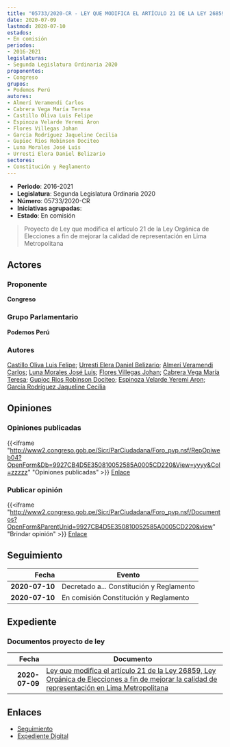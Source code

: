 ```yaml
---
title: "05733/2020-CR - LEY QUE MODIFICA EL ARTÍCULO 21 DE LA LEY 26859, LEY ORGÁNICA DE ELECCIONES A FIN DE MEJORAR LA CALIDAD DE REPRESENTACIÓN EN LIMA METROPOLITANA"
date: 2020-07-09
lastmod: 2020-07-10
estados:
- En comisión
periodos:
- 2016-2021
legislaturas:
- Segunda Legislatura Ordinaria 2020
proponentes:
- Congreso
grupos:
- Podemos Perú
autores:
- Almerí Veramendi Carlos
- Cabrera Vega María Teresa
- Castillo Oliva Luis Felipe
- Espinoza Velarde Yeremi Aron
- Flores Villegas Johan
- García Rodríguez Jaqueline Cecilia
- Gupioc Rios Robinson Dociteo
- Luna Morales José Luis
- Urresti Elera Daniel Belizario
sectores:
- Constitución y Reglamento
---
```

- **Periodo**: 2016-2021
- **Legislatura**: Segunda Legislatura Ordinaria 2020
- **Número**: 05733/2020-CR
- **Iniciativas agrupadas**: 
- **Estado**: En comisión

> Proyecto de Ley que modifica el artículo 21 de la Ley Orgánica de Elecciones a fin de mejorar la calidad de representación en Lima Metropolitana


## Actores

### Proponente

**Congreso**

### Grupo Parlamentario

**Podemos Perú**

### Autores

[Castillo Oliva Luis Felipe](mailto:mailto:lcastilloo@congreso.gob.pe); [Urresti Elera Daniel Belizario](mailto:mailto:durresti@congreso.gob.pe); [Almerí Veramendi Carlos](mailto:mailto:calmeri@congreso.gob.pe); [Luna Morales José Luis](mailto:mailto:jlunam@congreso.gob.pe); [Flores Villegas Johan](mailto:mailto:jfloresv@congreso.gob.pe); [Cabrera Vega María Teresa](mailto:mailto:mcabrera@congreso.gob.pe); [Gupioc Rios Robinson Dociteo](mailto:mailto:rgupioc@congreso.gob.pe); [Espinoza Velarde Yeremi Aron](mailto:mailto:yespinoza@congreso.gob.pe); [García Rodríguez Jaqueline Cecilia](mailto:mailto:jgarciar@congreso.gob.pe)

## Opiniones

### Opiniones publicadas

{{<iframe "http://www2.congreso.gob.pe/Sicr/ParCiudadana/Foro_pvp.nsf/RepOpiweb04?OpenForm&Db=9927CB4D5E350810052585A0005CD220&View=yyyy&Col=zzzzz" "Opiniones publicadas" >}}
[Enlace](http://www2.congreso.gob.pe/Sicr/ParCiudadana/Foro_pvp.nsf/RepOpiweb04?OpenForm&Db=9927CB4D5E350810052585A0005CD220&View=yyyy&Col=zzzzz)

### Publicar opinión

{{<iframe "http://www2.congreso.gob.pe/Sicr/ParCiudadana/Foro_pvp.nsf/Documentos?OpenForm&ParentUnid=9927CB4D5E350810052585A0005CD220&view" "Brindar opinión" >}}
[Enlace](http://www2.congreso.gob.pe/Sicr/ParCiudadana/Foro_pvp.nsf/Documentos?OpenForm&ParentUnid=9927CB4D5E350810052585A0005CD220&view)


## Seguimiento

| Fecha | Evento |
|------:|--------|
| **2020-07-10** | Decretado a... Constitución y Reglamento |
| **2020-07-10** | En comisión Constitución y Reglamento |

## Expediente

### Documentos proyecto de ley

| Fecha | Documento |
|------:|-----------|
| **2020-07-09** | [Ley que modifica el artículo 21 de la Ley 26859, Ley Orgánica de Elecciones a fin de mejorar la calidad de representación en Lima Metropolitana](http://www.leyes.congreso.gob.pe/Documentos/2016_2021/Proyectos_de_Ley_y_de_Resoluciones_Legislativas/PL05733-20200709.pdf) |

## Enlaces

- [Seguimiento](http://www2.congreso.gob.pe/Sicr/TraDocEstProc/CLProLey2016.nsf/f7fff46988ca05b1052578e100829cc7/380160f44f76ba91052585a00062cad7?OpenDocument)
- [Expediente Digital](http://www2.congreso.gob.pe/Sicr/TraDocEstProc/Expvirt_2011.nsf/visbusqptramdoc1621/05733?opendocument)

